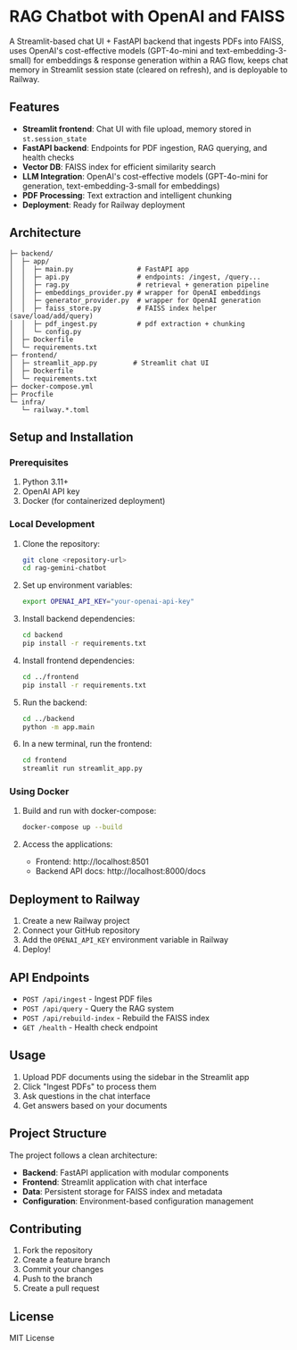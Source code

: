 # RAG Chatbot with OpenAI and FAISS

A Streamlit-based chat UI + FastAPI backend that ingests PDFs into FAISS, uses OpenAI's cost-effective models (GPT-4o-mini and text-embedding-3-small) for embeddings & response generation within a RAG flow, keeps chat memory in Streamlit session state (cleared on refresh), and is deployable to Railway.

## Features

- **Streamlit frontend**: Chat UI with file upload, memory stored in `st.session_state`
- **FastAPI backend**: Endpoints for PDF ingestion, RAG querying, and health checks
- **Vector DB**: FAISS index for efficient similarity search
- **LLM Integration**: OpenAI's cost-effective models (GPT-4o-mini for generation, text-embedding-3-small for embeddings)
- **PDF Processing**: Text extraction and intelligent chunking
- **Deployment**: Ready for Railway deployment

## Architecture

```
├─ backend/
│  ├─ app/
│  │  ├─ main.py                # FastAPI app
│  │  ├─ api.py                 # endpoints: /ingest, /query...
│  │  ├─ rag.py                 # retrieval + generation pipeline
│  │  ├─ embeddings_provider.py # wrapper for OpenAI embeddings
│  │  ├─ generator_provider.py  # wrapper for OpenAI generation
│  │  ├─ faiss_store.py         # FAISS index helper (save/load/add/query)
│  │  ├─ pdf_ingest.py          # pdf extraction + chunking
│  │  └─ config.py
│  ├─ Dockerfile
│  └─ requirements.txt
├─ frontend/
│  ├─ streamlit_app.py         # Streamlit chat UI
│  ├─ Dockerfile
│  └─ requirements.txt
├─ docker-compose.yml
├─ Procfile
└─ infra/
   └─ railway.*.toml
```

## Setup and Installation

### Prerequisites

1. Python 3.11+
2. OpenAI API key
3. Docker (for containerized deployment)

### Local Development

1. Clone the repository:
   ```bash
   git clone <repository-url>
   cd rag-gemini-chatbot
   ```

2. Set up environment variables:
   ```bash
   export OPENAI_API_KEY="your-openai-api-key"
   ```

3. Install backend dependencies:
   ```bash
   cd backend
   pip install -r requirements.txt
   ```

4. Install frontend dependencies:
   ```bash
   cd ../frontend
   pip install -r requirements.txt
   ```

5. Run the backend:
   ```bash
   cd ../backend
   python -m app.main
   ```

6. In a new terminal, run the frontend:
   ```bash
   cd frontend
   streamlit run streamlit_app.py
   ```

### Using Docker

1. Build and run with docker-compose:
   ```bash
   docker-compose up --build
   ```

2. Access the applications:
   - Frontend: http://localhost:8501
   - Backend API docs: http://localhost:8000/docs

## Deployment to Railway

1. Create a new Railway project
2. Connect your GitHub repository
3. Add the `OPENAI_API_KEY` environment variable in Railway
4. Deploy!

## API Endpoints

- `POST /api/ingest` - Ingest PDF files
- `POST /api/query` - Query the RAG system
- `POST /api/rebuild-index` - Rebuild the FAISS index
- `GET /health` - Health check endpoint

## Usage

1. Upload PDF documents using the sidebar in the Streamlit app
2. Click "Ingest PDFs" to process them
3. Ask questions in the chat interface
4. Get answers based on your documents

## Project Structure

The project follows a clean architecture:

- **Backend**: FastAPI application with modular components
- **Frontend**: Streamlit application with chat interface
- **Data**: Persistent storage for FAISS index and metadata
- **Configuration**: Environment-based configuration management

## Contributing

1. Fork the repository
2. Create a feature branch
3. Commit your changes
4. Push to the branch
5. Create a pull request

## License

MIT License